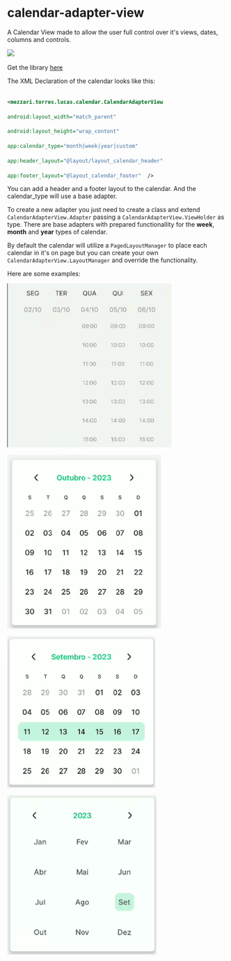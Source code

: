 
# calendar-adapter-view

A Calendar View made to allow the user full control over it's views, dates, columns and controls.

  

[![](https://jitpack.io/v/LTMezzari/calendar-adapter-view.svg)](https://jitpack.io/#LTMezzari/calendar-adapter-view)

  

Get the library [here](https://jitpack.io/#LTMezzari/calendar-adapter-view)

  

The XML Declaration of the calendar looks like this:

  

```xml

<mezzari.torres.lucas.calendar.CalendarAdapterView

android:layout_width="match_parent"

android:layout_height="wrap_content"

app:calendar_type="month|week|year|custom"

app:header_layout="@layout/layout_calendar_header"

app:footer_layout="@layout_calendar_footer"  />

```

  

You can add a header and a footer layout to the calendar. And the calendar_type will use a base adapter.

  

To create a new adapter you just need to create a class and extend ``CalendarAdapterView.Adapter`` passing a ``CalendarAdapterView.ViewHolder`` as type. There are base adapters with prepared functionallity for the **week**, **month** and **year** types of calendar.

  

By default the calendar will utilize a ``PagedLayoutManager`` to place each calendar in it's on page but you can create your own ``CalendarAdapterView.LayoutManager`` and override the functionality.

Here are some examples:

![Week scheduler](/assets/Captura_de_Tela_2023-10-02_as_14.28.32.png)

![Default Monthly Calendar](/assets/Captura_de_Tela_2023-10-02_as_14.28.59.png)

![Monthly Calendar with Week Selected](/assets/Captura_de_Tela_2023-10-02_as_14.29.12.png)

![Months View Calendar](/assets/Captura_de_Tela_2023-10-02_as_14.29.27.png)